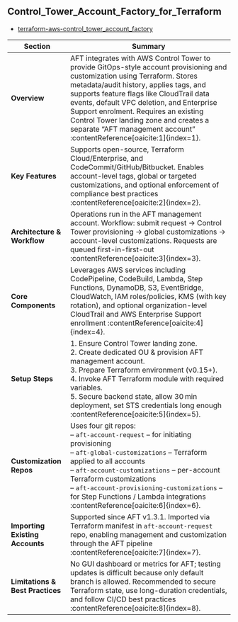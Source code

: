 

Control_Tower_Account_Factory_for_Terraform
---------------------------------------------

- [terraform-aws-control_tower_account_factory](https://github.com/aws-ia/terraform-aws-control_tower_account_factory)




| **Section**                          | **Summary** |
|--------------------------------------|-------------|
| **Overview**                         | AFT integrates with AWS Control Tower to provide GitOps-style account provisioning and customization using Terraform. Stores metadata/audit history, applies tags, and supports feature flags like CloudTrail data events, default VPC deletion, and Enterprise Support enrolment. Requires an existing Control Tower landing zone and creates a separate “AFT management account” :contentReference[oaicite:1]{index=1}. |
| **Key Features**                     | Supports open-source, Terraform Cloud/Enterprise, and CodeCommit/GitHub/Bitbucket. Enables account-level tags, global or targeted customizations, and optional enforcement of compliance best practices :contentReference[oaicite:2]{index=2}. |
| **Architecture & Workflow**         | Operations run in the AFT management account. Workflow: submit request → Control Tower provisioning → global customizations → account-level customizations. Requests are queued first-in-first-out :contentReference[oaicite:3]{index=3}. |
| **Core Components**                 | Leverages AWS services including CodePipeline, CodeBuild, Lambda, Step Functions, DynamoDB, S3, EventBridge, CloudWatch, IAM roles/policies, KMS (with key rotation), and optional organization-level CloudTrail and AWS Enterprise Support enrollment :contentReference[oaicite:4]{index=4}. |
| **Setup Steps**                     | 1. Ensure Control Tower landing zone.<br>2. Create dedicated OU & provision AFT management account.<br>3. Prepare Terraform environment (v0.15+).<br>4. Invoke AFT Terraform module with required variables.<br>5. Secure backend state, allow 30 min deployment, set STS credentials long enough :contentReference[oaicite:5]{index=5}. |
| **Customization Repos**            | Uses four git repos:<br>– `aft-account-request` – for initiating provisioning<br>– `aft-global-customizations` – Terraform applied to all accounts<br>– `aft-account-customizations` – per-account Terraform customizations<br>– `aft-account-provisioning-customizations` – for Step Functions / Lambda integrations :contentReference[oaicite:6]{index=6}. |
| **Importing Existing Accounts**     | Supported since AFT v1.3.1. Imported via Terraform manifest in `aft-account-request` repo, enabling management and customization through the AFT pipeline :contentReference[oaicite:7]{index=7}. |
| **Limitations & Best Practices**    | No GUI dashboard or metrics for AFT; testing updates is difficult because only default branch is allowed. Recommended to secure Terraform state, use long-duration credentials, and follow CI/CD best practices :contentReference[oaicite:8]{index=8}. |
